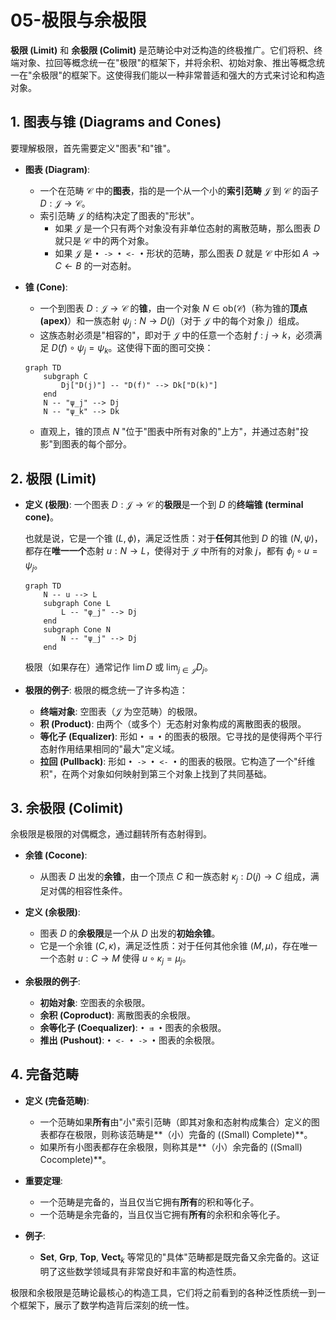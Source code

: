 # 05-极限与余极限

**极限 (Limit)** 和 **余极限 (Colimit)** 是范畴论中对泛构造的终极推广。它们将积、终端对象、拉回等概念统一在"极限"的框架下，并将余积、初始对象、推出等概念统一在"余极限"的框架下。这使得我们能以一种非常普适和强大的方式来讨论和构造对象。

## 1. 图表与锥 (Diagrams and Cones)

要理解极限，首先需要定义"图表"和"锥"。

- **图表 (Diagram)**:
    - 一个在范畴 $\mathcal{C}$ 中的**图表**，指的是一个从一个小的**索引范畴** $\mathcal{J}$ 到 $\mathcal{C}$ 的函子 $D: \mathcal{J} \to \mathcal{C}$。
    - 索引范畴 $\mathcal{J}$ 的结构决定了图表的"形状"。
        - 如果 $\mathcal{J}$ 是一个只有两个对象没有非单位态射的离散范畴，那么图表 $D$ 就只是 $\mathcal{C}$ 中的两个对象。
        - 如果 $\mathcal{J}$ 是 `• -> • <- •` 形状的范畴，那么图表 $D$ 就是 $\mathcal{C}$ 中形如 $A \to C \leftarrow B$ 的一对态射。

- **锥 (Cone)**:
    - 一个到图表 $D: \mathcal{J} \to \mathcal{C}$ 的**锥**，由一个对象 $N \in \text{ob}(\mathcal{C})$（称为锥的**顶点 (apex)**）和一族态射 $\psi_j: N \to D(j)$（对于 $\mathcal{J}$ 中的每个对象 $j$）组成。
    - 这族态射必须是"相容的"，即对于 $\mathcal{J}$ 中的任意一个态射 $f: j \to k$，必须满足 $D(f) \circ \psi_j = \psi_k$。这使得下面的图可交换：
    
    ```mermaid
    graph TD
        subgraph C
            Dj["D(j)"] -- "D(f)" --> Dk["D(k)"]
        end
        N -- "ψ_j" --> Dj
        N -- "ψ_k" --> Dk
    ```
    - 直观上，锥的顶点 $N$ "位于"图表中所有对象的"上方"，并通过态射"投影"到图表的每个部分。

## 2. 极限 (Limit)

- **定义 (极限)**:
    一个图表 $D: \mathcal{J} \to \mathcal{C}$ 的**极限**是一个到 $D$ 的**终端锥 (terminal cone)**。
    
    也就是说，它是一个锥 $(L, \phi)$，满足泛性质：对于**任何**其他到 $D$ 的锥 $(N, \psi)$，都存在**唯一一个**态射 $u: N \to L$，使得对于 $\mathcal{J}$ 中所有的对象 $j$，都有 $\phi_j \circ u = \psi_j$。
    
    ```mermaid
    graph TD
        N -- u --> L
        subgraph Cone L
            L -- "φ_j" --> Dj
        end
        subgraph Cone N
            N -- "ψ_j" --> Dj
        end
    ```

    极限（如果存在）通常记作 $\lim D$ 或 $\lim_{j \in \mathcal{J}} D_j$。

- **极限的例子**:
    极限的概念统一了许多构造：
    - **终端对象**: 空图表（$\mathcal{J}$ 为空范畴）的极限。
    - **积 (Product)**: 由两个（或多个）无态射对象构成的离散图表的极限。
    - **等化子 (Equalizer)**: 形如 `• ⇉ •` 的图表的极限。它寻找的是使得两个平行态射作用结果相同的"最大"定义域。
    - **拉回 (Pullback)**: 形如 `• -> • <- •` 的图表的极限。它构造了一个"纤维积"，在两个对象如何映射到第三个对象上找到了共同基础。

## 3. 余极限 (Colimit)

余极限是极限的对偶概念，通过翻转所有态射得到。

- **余锥 (Cocone)**:
    - 从图表 $D$ 出发的**余锥**，由一个顶点 $C$ 和一族态射 $\kappa_j: D(j) \to C$ 组成，满足对偶的相容性条件。

- **定义 (余极限)**:
    - 图表 $D$ 的**余极限**是一个从 $D$ 出发的**初始余锥**。
    - 它是一个余锥 $(C, \kappa)$，满足泛性质：对于任何其他余锥 $(M, \mu)$，存在唯一一个态射 $u: C \to M$ 使得 $u \circ \kappa_j = \mu_j$。

- **余极限的例子**:
    - **初始对象**: 空图表的余极限。
    - **余积 (Coproduct)**: 离散图表的余极限。
    - **余等化子 (Coequalizer)**: `• ⇉ •` 图表的余极限。
    - **推出 (Pushout)**: `• <- • -> •` 图表的余极限。

## 4. 完备范畴

- **定义 (完备范畴)**:
    - 一个范畴如果**所有**由"小"索引范畴（即其对象和态射构成集合）定义的图表都存在极限，则称该范畴是**（小）完备的 ((Small) Complete)**。
    - 如果所有小图表都存在余极限，则称其是**（小）余完备的 ((Small) Cocomplete)**。

- **重要定理**:
    - 一个范畴是完备的，当且仅当它拥有**所有**的积和等化子。
    - 一个范畴是余完备的，当且仅当它拥有**所有**的余积和余等化子。

- **例子**:
    - **Set**, **Grp**, **Top**, **Vect**$_k$ 等常见的"具体"范畴都是既完备又余完备的。这证明了这些数学领域具有非常良好和丰富的构造性质。

极限和余极限是范畴论最核心的构造工具，它们将之前看到的各种泛性质统一到一个框架下，展示了数学构造背后深刻的统一性。 